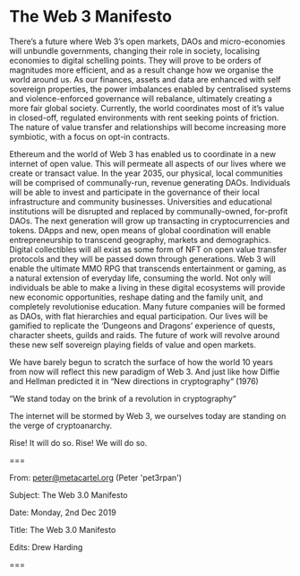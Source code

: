 # The Web 3 Manifesto

There’s a future where Web 3’s open markets, DAOs and micro-economies will unbundle governments, changing their role in society, localising economies to digital schelling points. They will prove to be orders of magnitudes more efficient, and as a result change how we organise the world around us. As our finances, assets and data are enhanced with self sovereign properties, the power imbalances enabled by centralised systems and violence-enforced governance will rebalance, ultimately creating a more fair global society. Currently, the world coordinates most of it’s value in closed-off, regulated environments with rent seeking points of friction. The nature of value transfer and relationships will become increasing more symbiotic, with a focus on opt-in contracts.

Ethereum and the world of Web 3 has enabled us to coordinate in a new internet of open value. This will permeate all aspects of our lives where we create or transact value. In the year 2035, our physical, local communities will be comprised of communally-run, revenue generating DAOs. Individuals will be able to invest and participate in the governance of their local infrastructure and community businesses. Universities and educational institutions will be disrupted and replaced by communally-owned, for-profit DAOs. The next generation will grow up transacting in cryptocurrencies and tokens. DApps and new, open means of global coordination will enable entrepreneurship to transcend geography, markets and demographics. Digital collectibles will all exist as some form of NFT on open value transfer protocols and they will be passed down through generations. Web 3 will enable the ultimate MMO RPG that transcends entertainment or gaming, as a natural extension of everyday life, consuming the world. Not only will individuals be able to make a living in these digital ecosystems will provide new economic opportunities, reshape dating and the family unit, and completely revolutionise education. Many future companies will be formed as DAOs, with flat hierarchies and equal participation. Our lives will be gamified to replicate the ‘Dungeons and Dragons’ experience of quests, character sheets, guilds and raids. The future of work will revolve around these new self sovereign playing fields of value and open markets.

We have barely begun to scratch the surface of how the world 10 years from now will reflect this new paradigm of Web 3. And just like how Diffie and Hellman predicted it in “New directions in cryptography“ (1976) 

“We stand today on the brink of a revolution in cryptography“

The internet will be stormed by Web 3, we ourselves today are standing on the verge of cryptoanarchy.

Rise! It will do so. Rise! We will do so.

===

From: peter@metacartel.org (Peter 'pet3rpan')

Subject: The Web 3.0 Manifesto

Date: Monday, 2nd Dec 2019

Title: The Web 3.0 Manifesto

Edits: Drew Harding

===
